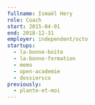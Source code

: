 ```yaml
---
fullname: Ismaël Hery
role: Coach
start: 2015-04-01
end: 2018-12-31
employer: independent/octo
startups:
  - la-bonne-boite
  - la-bonne-formation
  - memo
  - open-academie
  - dossiersco
previously:
  - plante-et-moi
---
```

